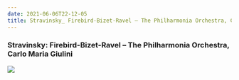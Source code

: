 ```yaml
---
date: 2021-06-06T22-12-05
title: Stravinsky_ Firebird-Bizet-Ravel – The Philharmonia Orchestra, Carlo Maria Giulini
---
```

### Stravinsky: Firebird-Bizet-Ravel – The Philharmonia Orchestra, Carlo Maria Giulini
[1]: https://www.discogs.com/release/4975529

[![](https://img.discogs.com/HZKv6dW1oZHB6FCeITkE65voncE=/fit-in/287x283/filters:strip_icc():format(jpeg):mode_rgb():quality(90)/discogs-images/R-4975529-1381087165-1639.jpeg.jpg)][1]
